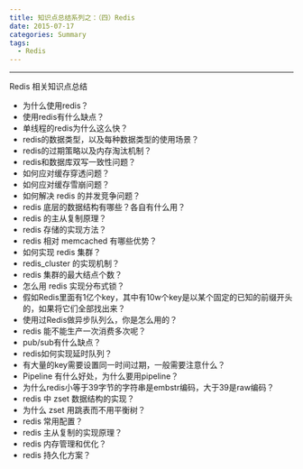 ```yaml
---
title: 知识点总结系列之：（四）Redis
date: 2015-07-17
categories: Summary
tags:
  - Redis
---
```

----------------------------------

Redis 相关知识点总结

- 为什么使用redis？
- 使用redis有什么缺点？
- 单线程的redis为什么这么快？
- redis的数据类型，以及每种数据类型的使用场景？
- redis的过期策略以及内存淘汰机制？
- redis和数据库双写一致性问题？
- 如何应对缓存穿透问题？
- 如何应对缓存雪崩问题？
- 如何解决 redis 的并发竞争问题？
- redis 底层的数据结构有哪些？各自有什么用？
- redis 的主从复制原理？
- redis 存储的实现方法？
- redis 相对 memcached 有哪些优势？
- 如何实现 redis 集群？
- redis_cluster 的实现机制？
- redis 集群的最大结点个数？
- 怎么用 redis 实现分布式锁？
- 假如Redis里面有1亿个key，其中有10w个key是以某个固定的已知的前缀开头的，如果将它们全部找出来？
- 使用过Redis做异步队列么，你是怎么用的？
- redis 能不能生产一次消费多次呢？
- pub/sub有什么缺点？
- redis如何实现延时队列？
- 有大量的key需要设置同一时间过期，一般需要注意什么？
- Pipeline 有什么好处，为什么要用pipeline？
- 为什么redis小等于39字节的字符串是embstr编码，大于39是raw编码？
- redis 中 zset 数据结构的实现？
- 为什么 zset 用跳表而不用平衡树？
- redis 常用配置？
- redis 主从复制的实现原理？
- redis 内存管理和优化？
- redis 持久化方案？



